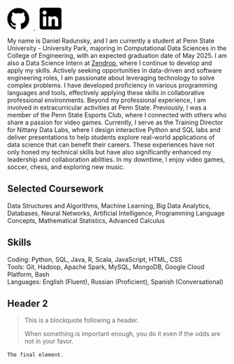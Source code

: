 <p align="left">
  <a href="https://github.com/drad2042">
    <img src="/assets/img/github_logo.png" alt="GitHub" width="50" style="margin-right: 10px;">
  </a>
  <a href="https://www.linkedin.com/in/daniel-radunsky/">
    <img src="/assets/img/linkedinlogo.png" alt="LinkedIn" width="50" style="margin-left: 10px;">
  </a>
</p>

My name is Daniel Radunsky, and I am currently a student at Penn State University - University Park, majoring in Computational Data Sciences in the College of Engineering, with an expected graduation date of May 2025. I am also a Data Science Intern at [Zendrop](https://zendrop.com/), where I continue to develop and apply my skills. Actively seeking opportunities in data-driven and software engineering roles, I am passionate about leveraging technology to solve complex problems. I have developed proficiency in various programming languages and tools, effectively applying these skills in collaborative professional environments. Beyond my professional experience, I am involved in extracurricular activities at Penn State. Previously, I was a member of the Penn State Esports Club, where I connected with others who share a passion for video games. Currently, I serve as the Training Director for Nittany Data Labs, where I design interactive Python and SQL labs and deliver presentations to help students explore real-world applications of data science that can benefit their careers. These experiences have not only honed my technical skills but have also significantly enhanced my leadership and collaboration abilities. In my downtime, I enjoy video games, soccer, chess, and exploring new music.

## Selected Coursework
Data Structures and Algorithms, Machine Learning, Big Data Analytics, Databases, Neural 
Networks, Artificial Intelligence, Programming Language Concepts, Mathematical Statistics, Advanced Calculus

## Skills
Coding: Python, SQL, Java, R, Scala, JavaScript, HTML, CSS \
Tools: Git, Hadoop, Apache Spark, MySQL, MongoDB, Google Cloud Platform, Bash \
Languages: English (Fluent), Russian (Proficient), Spanish (Conversational)

## Header 2

> This is a blockquote following a header.
>
> When something is important enough, you do it even if the odds are not in your favor.


```
The final element.
```
